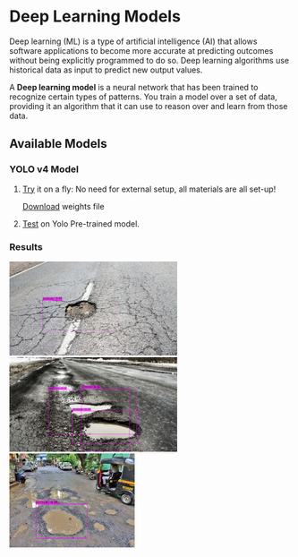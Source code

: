 # Deep Learning Models

Deep learning (ML) is a type of artificial intelligence (AI) that allows software applications to become more accurate at predicting outcomes without being explicitly programmed to do so. Deep learning algorithms use historical data as input to predict new output values.

A **Deep learning model** is a neural network that has been trained to recognize certain types of patterns. You train a model over a set of data, providing it an algorithm that it can use to reason over and learn from those data.

## Available Models

### YOLO v4 Model

1. [Try](https://github.com/Adk2001tech/Pothole-Detection-Visualization/blob/master/machine%20learning%20models/Yolov4/Notebook/Yolov4_Pothole_detection.ipynb) it on a fly:
No need for external setup, all materials are all set-up!
    
    [Download](https://drive.google.com/file/d/1-51oRamI-O2zUdUwIV82EKt_eBgjboc5/view) weights file

2. [Test](https://github.com/Adk2001tech/Pothole-Detection-Visualization/blob/master/machine%20learning%20models/Yolov4/Notebook/Yolov4_pretrained.ipynb) on Yolo Pre-trained model.

        
### Results

<img src="Yolov4/results/predictions (1).jpg" width="300"/> <img src="Yolov4/results/predictions (3).jpg" width="300"/> <img src="Yolov4/results/predictions (4).jpg" width="224"/>
